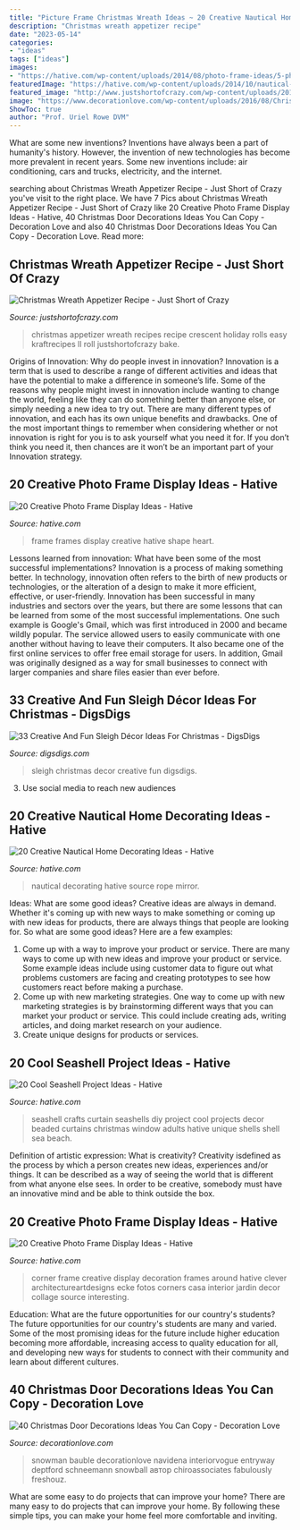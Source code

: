 ```yaml
---
title: "Picture Frame Christmas Wreath Ideas ~ 20 Creative Nautical Home Decorating Ideas"
description: "Christmas wreath appetizer recipe"
date: "2023-05-14"
categories:
- "ideas"
tags: ["ideas"]
images:
- "https://hative.com/wp-content/uploads/2014/08/photo-frame-ideas/5-photo-frame-around-corner.jpg"
featuredImage: "https://hative.com/wp-content/uploads/2014/10/nautical-home-decorating-ideas/4-nautical-rope-mirror.jpg"
featured_image: "http://www.justshortofcrazy.com/wp-content/uploads/2014/10/kraft1-696x1024.jpg"
image: "https://www.decorationlove.com/wp-content/uploads/2016/08/Christmas-Snowman-Door-Decoration-Ideas.jpg"
ShowToc: true
author: "Prof. Uriel Rowe DVM"
---
```



What are some new inventions?
Inventions have always been a part of humanity's history. However, the invention of new technologies has become more prevalent in recent years. Some new inventions include: air conditioning, cars and trucks, electricity, and the internet.

	

		
searching about Christmas Wreath Appetizer Recipe - Just Short of Crazy you've visit to the right place. We have 7 Pics about Christmas Wreath Appetizer Recipe - Just Short of Crazy like 20 Creative Photo Frame Display Ideas - Hative, 40 Christmas Door Decorations Ideas You Can Copy - Decoration Love and also 40 Christmas Door Decorations Ideas You Can Copy - Decoration Love. Read more:
		
    
## Christmas Wreath Appetizer Recipe - Just Short Of Crazy

<img loading=lazy src="http://www.justshortofcrazy.com/wp-content/uploads/2014/10/kraft1-696x1024.jpg" onerror="this.onerror=null;this.src='https://tse3.mm.bing.net/th?id=OIP.8OwG760AayQkfmqE006toAHaK5&amp;pid=15.1';" alt="Christmas Wreath Appetizer Recipe - Just Short of Crazy">

_Source: justshortofcrazy.com_

>christmas appetizer wreath recipes recipe crescent holiday rolls easy kraftrecipes ll roll justshortofcrazy bake. 

	

Origins of Innovation: Why do people invest in innovation?
Innovation is a term that is used to describe a range of different activities and ideas that have the potential to make a difference in someone’s life. Some of the reasons why people might invest in innovation include wanting to change the world, feeling like they can do something better than anyone else, or simply needing a new idea to try out. There are many different types of innovation, and each has its own unique benefits and drawbacks. One of the most important things to remember when considering whether or not innovation is right for you is to ask yourself what you need it for. If you don’t think you need it, then chances are it won’t be an important part of your Innovation strategy.

    
## 20 Creative Photo Frame Display Ideas - Hative

<img loading=lazy src="https://hative.com/wp-content/uploads/2014/08/photo-frame-ideas/9-heart-shape-photo-frames-on-wall.jpg" onerror="this.onerror=null;this.src='https://tse3.mm.bing.net/th?id=OIP.sVm0esjJEpLN_7M630sUmAHaLI&amp;pid=15.1';" alt="20 Creative Photo Frame Display Ideas - Hative">

_Source: hative.com_

>frame frames display creative hative shape heart. 

	

Lessons learned from innovation: What have been some of the most successful implementations?
Innovation is a process of making something better. In technology, innovation often refers to the birth of new products or technologies, or the alteration of a design to make it more efficient, effective, or user-friendly. Innovation has been successful in many industries and sectors over the years, but there are some lessons that can be learned from some of the most successful implementations.
One such example is Google's Gmail, which was first introduced in 2000 and became wildly popular. The service allowed users to easily communicate with one another without having to leave their computers. It also became one of the first online services to offer free email storage for users. In addition, Gmail was originally designed as a way for small businesses to connect with larger companies and share files easier than ever before.

    
## 33 Creative And Fun Sleigh Décor Ideas For Christmas - DigsDigs

<img loading=lazy src="https://www.digsdigs.com/photos/fun-and-creative-sleigh-decor-ideas-for-christmas-2.jpg" onerror="this.onerror=null;this.src='https://tse3.mm.bing.net/th?id=OIP.1UCw-0eBan13AcpDdZklqgAAAA&amp;pid=15.1';" alt="33 Creative And Fun Sleigh Décor Ideas For Christmas - DigsDigs">

_Source: digsdigs.com_

>sleigh christmas decor creative fun digsdigs. 

	

3. Use social media to reach new audiences

    
## 20 Creative Nautical Home Decorating Ideas - Hative

<img loading=lazy src="https://hative.com/wp-content/uploads/2014/10/nautical-home-decorating-ideas/4-nautical-rope-mirror.jpg" onerror="this.onerror=null;this.src='https://tse2.mm.bing.net/th?id=OIP.6bn0xXF3eAJwlC8-XWdiVQHaJ4&amp;pid=15.1';" alt="20 Creative Nautical Home Decorating Ideas - Hative">

_Source: hative.com_

>nautical decorating hative source rope mirror. 

	

Ideas: What are some good ideas?
Creative ideas are always in demand. Whether it's coming up with new ways to make something or coming up with new ideas for products, there are always things that people are looking for. So what are some good ideas? Here are a few examples: 
1. Come up with a way to improve your product or service. There are many ways to come up with new ideas and improve your product or service. Some example ideas include using customer data to figure out what problems customers are facing and creating prototypes to see how customers react before making a purchase. 
2. Come up with new marketing strategies. One way to come up with new marketing strategies is by brainstorming different ways that you can market your product or service. This could include creating ads, writing articles, and doing market research on your audience. 
3. Create unique designs for products or services.

    
## 20 Cool Seashell Project Ideas - Hative

<img loading=lazy src="https://hative.com/wp-content/uploads/2014/12/seashell-project-ideas/2-seashell-curtain.jpg" onerror="this.onerror=null;this.src='https://tse2.mm.bing.net/th?id=OIP.xdfI5BLaK_x54ORp-xkdjwHaJ4&amp;pid=15.1';" alt="20 Cool Seashell Project Ideas - Hative">

_Source: hative.com_

>seashell crafts curtain seashells diy project cool projects decor beaded curtains christmas window adults hative unique shells shell sea beach. 

	

Definition of artistic expression: What is creativity?
Creativity isdefined as the process by which a person creates new ideas, experiences and/or things. It can be described as a way of seeing the world that is different from what anyone else sees. In order to be creative, somebody must have an innovative mind and be able to think outside the box.

    
## 20 Creative Photo Frame Display Ideas - Hative

<img loading=lazy src="https://hative.com/wp-content/uploads/2014/08/photo-frame-ideas/5-photo-frame-around-corner.jpg" onerror="this.onerror=null;this.src='https://tse1.mm.bing.net/th?id=OIP.r4PggnZlnCafjFdPvt4uuQHaLc&amp;pid=15.1';" alt="20 Creative Photo Frame Display Ideas - Hative">

_Source: hative.com_

>corner frame creative display decoration frames around hative clever architectureartdesigns ecke fotos corners casa interior jardin decor collage source interesting. 

	

Education: What are the future opportunities for our country's students?
The future opportunities for our country's students are many and varied. Some of the most promising ideas for the future include higher education becoming more affordable, increasing access to quality education for all, and developing new ways for students to connect with their community and learn about different cultures.

    
## 40 Christmas Door Decorations Ideas You Can Copy - Decoration Love

<img loading=lazy src="https://www.decorationlove.com/wp-content/uploads/2016/08/Christmas-Snowman-Door-Decoration-Ideas.jpg" onerror="this.onerror=null;this.src='https://tse3.mm.bing.net/th?id=OIP.eM_F2ZzO0_X7RjlV0bggEQHaJ4&amp;pid=15.1';" alt="40 Christmas Door Decorations Ideas You Can Copy - Decoration Love">

_Source: decorationlove.com_

>snowman bauble decorationlove navidena interiorvogue entryway deptford schneemann snowball автор chiroassociates fabulously freshouz. 

	

What are some easy to do projects that can improve your home?
There are many easy to do projects that can improve your home. By following these simple tips, you can make your home feel more comfortable and inviting.

